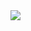 <a align="center">
  <img src="https://i.pinimg.com/originals/90/5f/15/905f1502d788bb2aecb8f93610c5933b.gif"/>
</a>
